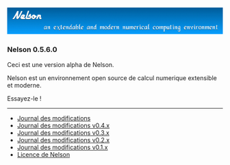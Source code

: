 ![banner](banner_homepage.png)

### Nelson 0.5.6.0

Ceci est une version alpha de Nelson.

Nelson est un environnement open source de calcul numerique extensible et moderne.

Essayez-le !

---

- [Journal des modifications](./changelogs/CHANGELOG.md)
- [Journal des modifications v0.4.x](CHANGELOG-0.'.x.md)
- [Journal des modifications v0.3.x](./changelogs/CHANGELOG-0.3.x.md)
- [Journal des modifications v0.2.x](./changelogs/CHANGELOG-0.2.x.md)
- [Journal des modifications v0.1.x](./changelogs/CHANGELOG-0.1.x.md)
- [Licence de Nelson](./license/license.md)
